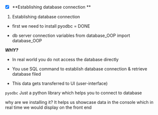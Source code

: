 - [x] **Establishing database connection **

1. Establishing database connection
- first we need to install pyodbc = DONE

- db server connection variables from database_OOP import database_OOP

**_WHY?_**

- In real world you do not access the database directly

- You use SQL command to establish database connection & retrieve database filed

- This data gets transferred to UI (user-interface)


`pyodbc`
Just a python library which helps you to connect to database

why are we installing it? It helps us showcase data in the console which in real time we would display on the front end
